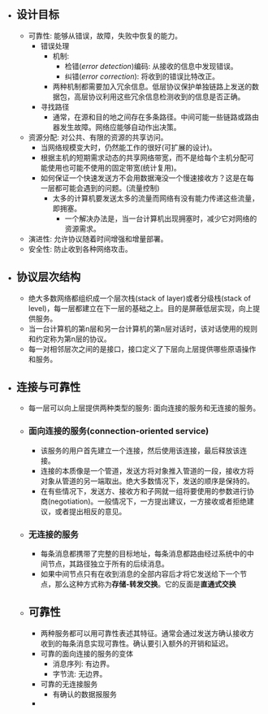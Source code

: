 - ## 设计目标
	- 可靠性: 能够从错误，故障，失败中恢复的能力。
		- 错误处理
			- 机制:
				- 检错(_error detection_)编码: 从接收的信息中发现错误。
				- 纠错(_error correction_): 将收到的错误比特改正。
			- 两种机制都需要加入冗余信息。低层协议保护单独链路上发送的数据包，高层协议利用这些冗余信息检测收到的信息是否正确。
		- 寻找路径
			- 通常，在源和目的地之间存在多条路径。中间可能一些链路或路由器发生故障。网络应能够自动作出决策。
	- 资源分配: 对公共、有限的资源的共享访问。
		- 当网络规模变大时，仍然能工作的很好(可扩展的设计)。
		- 根据主机的短期需求动态的共享网络带宽，而不是给每个主机分配可能使用也可能不使用的固定带宽(统计复用)。
		- 如何保证一个快速发送方不会用数据淹没一个慢速接收方？这是在每一层都可能会遇到的问题。(流量控制)
			- 太多的计算机要发送太多的流量而网络有没有能力传递这些流量，即拥塞。
				- 一个解决办法是，当一台计算机出现拥塞时，减少它对网络的资源需求。
	- 演进性: 允许协议随着时间增强和增量部署。
	- 安全性: 防止收到各种网络攻击。
- ## 协议层次结构
	- 绝大多数网络都组织成一个层次栈(stack of layer)或者分级栈(stack of level)，每一层都建立在下一层的基础之上。目的是屏蔽低层实现，向上提供服务。
	- 当一台计算机的第n层和另一台计算机的第n层对话时，该对话使用的规则和约定称为第n层的协议。
	- 每一对相邻层次之间的是接口，接口定义了下层向上层提供哪些原语操作和服务。
- ## 连接与可靠性
	- 每一层可以向上层提供两种类型的服务: 面向连接的服务和无连接的服务。
	- ### 面向连接的服务(connection-oriented service)
		- 该服务的用户首先建立一个连接，然后使用该连接，最后释放该连接。
		- 连接的本质像是一个管道，发送方将对象推入管道的一段，接收方将对象从管道的另一端取出。绝大多数情况下，发送的顺序是保持的。
		- 在有些情况下，发送方、接收方和子网就一组将要使用的参数进行协商(negotiation)。一般情况下，一方提出建议，一方接收或者拒绝建议，或者提出相反的意见。
	- ### 无连接的服务
		- 每条消息都携带了完整的目标地址，每条消息都路由经过系统中的中间节点，其路径独立于所有的后续消息。
		- 如果中间节点只有在收到消息的全部内容后才将它发送给下一个节点，那么这种方式称为**存储-转发交换**。它的反面是**直通式交换**
	- ## 可靠性
		- 两种服务都可以用可靠性表述其特征。通常会通过发送方确认接收方收到的每条消息实现可靠性。确认要引入额外的开销和延迟。
		- 可靠的面向连接的服务的变体
			- 消息序列: 有边界。
			- 字节流: 无边界。
		- 可靠的无连接服务
			- 有确认的数据报服务
		-